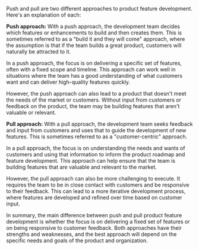 Push and pull are two different approaches to product feature development. Here's an explanation of each:

**Push approach:**
With a push approach, the development team decides which features or enhancements to build and then creates them. This is sometimes referred to as a "build it and they will come" approach, where the assumption is that if the team builds a great product, customers will naturally be attracted to it.

In a push approach, the focus is on delivering a specific set of features, often with a fixed scope and timeline. This approach can work well in situations where the team has a good understanding of what customers want and can deliver high-quality features quickly.

However, the push approach can also lead to a product that doesn't meet the needs of the market or customers. Without input from customers or feedback on the product, the team may be building features that aren't valuable or relevant.

**Pull approach:**
With a pull approach, the development team seeks feedback and input from customers and uses that to guide the development of new features. This is sometimes referred to as a "customer-centric" approach.

In a pull approach, the focus is on understanding the needs and wants of customers and using that information to inform the product roadmap and feature development. This approach can help ensure that the team is building features that are valuable and relevant to the market.

However, the pull approach can also be more challenging to execute. It requires the team to be in close contact with customers and be responsive to their feedback. This can lead to a more iterative development process, where features are developed and refined over time based on customer input.

In summary, the main difference between push and pull product feature development is whether the focus is on delivering a fixed set of features or on being responsive to customer feedback. Both approaches have their strengths and weaknesses, and the best approach will depend on the specific needs and goals of the product and organization.